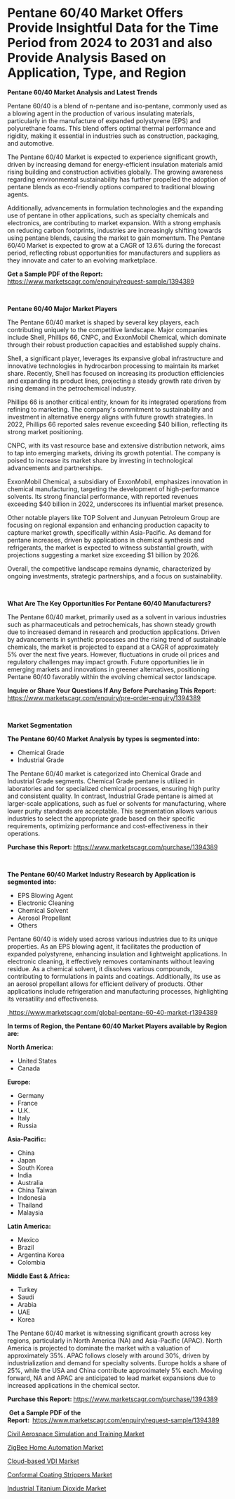 <p><h1>Pentane 60/40 Market Offers Provide Insightful Data for the Time Period from 2024 to 2031 and also Provide Analysis Based on Application, Type, and Region</h1></p><p><strong>Pentane 60/40 Market Analysis and Latest Trends</strong></p>
<p><p>Pentane 60/40 is a blend of n-pentane and iso-pentane, commonly used as a blowing agent in the production of various insulating materials, particularly in the manufacture of expanded polystyrene (EPS) and polyurethane foams. This blend offers optimal thermal performance and rigidity, making it essential in industries such as construction, packaging, and automotive.</p><p>The Pentane 60/40 Market is expected to experience significant growth, driven by increasing demand for energy-efficient insulation materials amid rising building and construction activities globally. The growing awareness regarding environmental sustainability has further propelled the adoption of pentane blends as eco-friendly options compared to traditional blowing agents. </p><p>Additionally, advancements in formulation technologies and the expanding use of pentane in other applications, such as specialty chemicals and electronics, are contributing to market expansion. With a strong emphasis on reducing carbon footprints, industries are increasingly shifting towards using pentane blends, causing the market to gain momentum. The Pentane 60/40 Market is expected to grow at a CAGR of 13.6% during the forecast period, reflecting robust opportunities for manufacturers and suppliers as they innovate and cater to an evolving marketplace.</p></p>
<p><strong>Get a Sample PDF of the Report:&nbsp;</strong> <a href="https://www.marketscagr.com/enquiry/request-sample/1394389">https://www.marketscagr.com/enquiry/request-sample/1394389</a></p>
<p>&nbsp;</p>
<p><strong>Pentane 60/40 Major Market Players</strong></p>
<p><p>The Pentane 60/40 market is shaped by several key players, each contributing uniquely to the competitive landscape. Major companies include Shell, Phillips 66, CNPC, and ExxonMobil Chemical, which dominate through their robust production capacities and established supply chains. </p><p>Shell, a significant player, leverages its expansive global infrastructure and innovative technologies in hydrocarbon processing to maintain its market share. Recently, Shell has focused on increasing its production efficiencies and expanding its product lines, projecting a steady growth rate driven by rising demand in the petrochemical industry.</p><p>Phillips 66 is another critical entity, known for its integrated operations from refining to marketing. The company's commitment to sustainability and investment in alternative energy aligns with future growth strategies. In 2022, Phillips 66 reported sales revenue exceeding $40 billion, reflecting its strong market positioning.</p><p>CNPC, with its vast resource base and extensive distribution network, aims to tap into emerging markets, driving its growth potential. The company is poised to increase its market share by investing in technological advancements and partnerships.</p><p>ExxonMobil Chemical, a subsidiary of ExxonMobil, emphasizes innovation in chemical manufacturing, targeting the development of high-performance solvents. Its strong financial performance, with reported revenues exceeding $40 billion in 2022, underscores its influential market presence.</p><p>Other notable players like TOP Solvent and Junyuan Petroleum Group are focusing on regional expansion and enhancing production capacity to capture market growth, specifically within Asia-Pacific. As demand for pentane increases, driven by applications in chemical synthesis and refrigerants, the market is expected to witness substantial growth, with projections suggesting a market size exceeding $1 billion by 2026.</p><p>Overall, the competitive landscape remains dynamic, characterized by ongoing investments, strategic partnerships, and a focus on sustainability.</p></p>
<p>&nbsp;</p>
<p><strong>What Are The Key Opportunities For Pentane 60/40 Manufacturers?</strong></p>
<p><p>The Pentane 60/40 market, primarily used as a solvent in various industries such as pharmaceuticals and petrochemicals, has shown steady growth due to increased demand in research and production applications. Driven by advancements in synthetic processes and the rising trend of sustainable chemicals, the market is projected to expand at a CAGR of approximately 5% over the next five years. However, fluctuations in crude oil prices and regulatory challenges may impact growth. Future opportunities lie in emerging markets and innovations in greener alternatives, positioning Pentane 60/40 favorably within the evolving chemical sector landscape.</p></p>
<p><strong>Inquire or Share Your Questions If Any Before Purchasing This Report:</strong> <a href="https://www.marketscagr.com/enquiry/pre-order-enquiry/1394389">https://www.marketscagr.com/enquiry/pre-order-enquiry/1394389</a></p>
<p>&nbsp;</p>
<p><strong>Market Segmentation</strong></p>
<p><strong>The Pentane 60/40 Market Analysis by types is segmented into:</strong></p>
<p><ul><li>Chemical Grade</li><li>Industrial Grade</li></ul></p>
<p><p>The Pentane 60/40 market is categorized into Chemical Grade and Industrial Grade segments. Chemical Grade pentane is utilized in laboratories and for specialized chemical processes, ensuring high purity and consistent quality. In contrast, Industrial Grade pentane is aimed at larger-scale applications, such as fuel or solvents for manufacturing, where lower purity standards are acceptable. This segmentation allows various industries to select the appropriate grade based on their specific requirements, optimizing performance and cost-effectiveness in their operations.</p></p>
<p><strong>Purchase this Report:&nbsp;</strong><a href="https://www.marketscagr.com/purchase/1394389">https://www.marketscagr.com/purchase/1394389</a></p>
<p>&nbsp;</p>
<p><strong>The Pentane 60/40 Market Industry Research by Application is segmented into:</strong></p>
<p><ul><li>EPS Blowing Agent</li><li>Electronic Cleaning</li><li>Chemical Solvent</li><li>Aerosol Propellant</li><li>Others</li></ul></p>
<p><p>Pentane 60/40 is widely used across various industries due to its unique properties. As an EPS blowing agent, it facilitates the production of expanded polystyrene, enhancing insulation and lightweight applications. In electronic cleaning, it effectively removes contaminants without leaving residue. As a chemical solvent, it dissolves various compounds, contributing to formulations in paints and coatings. Additionally, its use as an aerosol propellant allows for efficient delivery of products. Other applications include refrigeration and manufacturing processes, highlighting its versatility and effectiveness.</p></p>
<p><a href="https://www.marketscagr.com/global-pentane-60-40-market-r1394389">&nbsp;https://www.marketscagr.com/global-pentane-60-40-market-r1394389</a></p>
<p><strong>In terms of Region, the Pentane 60/40 Market Players available by Region are:</strong></p>
<p>
    <p> <strong> North America: </strong>
        <ul>
            <li>United States</li>
            <li>Canada</li>
        </ul>
        </p> 
    <p> <strong> Europe: </strong>
        <ul>
            <li>Germany</li>
            <li>France</li>
            <li>U.K.</li>
            <li>Italy</li>
            <li>Russia</li>
        </ul>
        </p> 
    <p> <strong> Asia-Pacific: </strong>
        <ul>
            <li>China</li>
            <li>Japan</li>
            <li>South Korea</li>
            <li>India</li>
            <li>Australia</li>
            <li>China Taiwan</li>
            <li>Indonesia</li>
            <li>Thailand</li>
            <li>Malaysia</li>
        </ul>
        </p> 
    <p> <strong> Latin America: </strong>
        <ul>
            <li>Mexico</li>
            <li>Brazil</li>
            <li>Argentina Korea</li>
            <li>Colombia</li>
        </ul>
        </p> 
    <p> <strong> Middle East & Africa: </strong>
        <ul>
            <li>Turkey</li>
            <li>Saudi</li>
            <li>Arabia</li>
            <li>UAE</li>
            <li>Korea</li>
        </ul>
    </p>
    </p>
<p><p>The Pentane 60/40 market is witnessing significant growth across key regions, particularly in North America (NA) and Asia-Pacific (APAC). North America is projected to dominate the market with a valuation of approximately 35%. APAC follows closely with around 30%, driven by industrialization and demand for specialty solvents. Europe holds a share of 25%, while the USA and China contribute approximately 5% each. Moving forward, NA and APAC are anticipated to lead market expansions due to increased applications in the chemical sector.</p></p>
<p><strong>Purchase this Report: </strong><a href="https://www.marketscagr.com/purchase/1394389">https://www.marketscagr.com/purchase/1394389</a></p>
<p>&nbsp;<strong>Get a Sample PDF of the Report:&nbsp;&nbsp;</strong><a href="https://www.marketscagr.com/enquiry/request-sample/1394389">https://www.marketscagr.com/enquiry/request-sample/1394389</a></p>
<p><strong></strong></p>
<p><p><a href="https://www.linkedin.com/pulse/civil-aerospace-simulation-training-market-share-size-trends-lmgjf?trackingId=OVNTtiZdQkStglyuPaxZ1g%3D%3D">Civil Aerospace Simulation and Training Market</a></p><p><a href="https://www.linkedin.com/pulse/zigbee-home-automation-market-size-share-trends-analysis-zp5of?trackingId=LOLoU5roQZ29SevMdQ1DHw%3D%3D">ZigBee Home Automation Market</a></p><p><a href="https://www.linkedin.com/pulse/how-regional-global-trends-shaping-cloud-based-vdi-market-getlc?trackingId=ip3S2DywQdetMvC3jf8JJw%3D%3D">Cloud-based VDI Market</a></p><p><a href="https://issuu.com/reportprime-2/docs/conformal-coating-strippers-market-_7ba8d6d732f323">Conformal Coating Strippers Market</a></p><p><a href="https://issuu.com/reportprime-2/docs/industrial-titanium-dioxide-market-_413cb38dd49fe9">Industrial Titanium Dioxide Market</a></p></p>